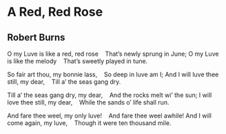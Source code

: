 # A Red, Red Rose
## Robert Burns
O my Luve is like a red, red rose
   That’s newly sprung in June;
O my Luve is like the melody
   That’s sweetly played in tune.

So fair art thou, my bonnie lass,
   So deep in luve am I;
And I will luve thee still, my dear,
   Till a’ the seas gang dry.

Till a’ the seas gang dry, my dear,
   And the rocks melt wi’ the sun;
I will love thee still, my dear,
   While the sands o’ life shall run.

And fare thee weel, my only luve!
   And fare thee weel awhile!
And I will come again, my luve,
   Though it were ten thousand mile.